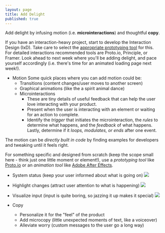```yaml
---
layout: page
title: Add Delight
published: true
---
```



Add delight by infusing motion (i.e. **microinteractions**) and thoughtful **copy**.

If you have an interaction-heavy project, start to develop the Interaction Design (IxD). Take care to select the [appropriate prototyping tool](http://www.prototypr.io/prototyping-tools/) for this. For detailed interactions recommended tools are Proto.io, Principle, or Framer. Look ahead to next week where you'll be adding delight, and pace yourself accordingly (i.e. there's time for an animated loading page next week!).

* Motion
Some quick places where you can add motion could be:
  * Transitions (content changes/user moves to another screen)
  * Graphical animations (like the a spirit animal dance)
  * Microinteractions
    * These are tiny details of useful feedback that can help the user love interacting with your product.
    * Present when the user is interacting with an element or waiting for an action to complete.
    * Identify the *trigger* that initiates the microinteraction, the *rules* to determine what happens, and the *feedback* of what happens. Lastly, determine if it *loops, modulates, or ends* after one event.

The motion can be *directly built in code* by finding examples for developers and tweaking until it feels right.

For something specific and designed from scratch (keep the scope small here - think just one little moment or element!), use a *prototyping tool* like [Proto.io](https://proto.io/) or an *animation tool* like [Adobe After Effects](https://helpx.adobe.com/after-effects/tutorials.html).

  * System status (keep your user informed about what is going on)
  ![](https://cdn.dribbble.com/users/50261/screenshots/1429143/upload.gif)

  * Highlight changes (attract user attention to what is happening)
  ![](https://cdn.dribbble.com/users/149817/screenshots/3461827/text-animation3.gif)

  * Visualize input (input is quite boring, so jazzing it up makes it special)
  ![](https://cdn.dribbble.com/users/111932/screenshots/2098475/400.gif)



* Copy
  * Personalize it for the "feel" of the product
  * Add microcopy (little unexpected moments of text, like a voiceover)
  * Alleviate worry (custom messages to the user go a long way)
